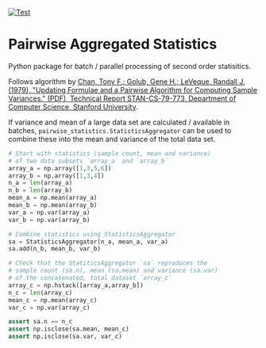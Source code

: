 [![Test](https://github.com/himbeles/pairwise-statistics/actions/workflows/python-package.yml/badge.svg)](https://github.com/himbeles/pairwise-statistics/actions/workflows/python-package.yml)

# Pairwise Aggregated Statistics

Python package for batch / parallel processing of second order statisitics.

Follows algorithm by [Chan, Tony F.; Golub, Gene H.; LeVeque, Randall J. (1979), "Updating Formulae and a Pairwise Algorithm for Computing Sample Variances." (PDF), Technical Report STAN-CS-79-773, Department of Computer Science, Stanford University](http://i.stanford.edu/pub/cstr/reports/cs/tr/79/773/CS-TR-79-773.pdf).

If variance and mean of a large data set are calculated / available in batches,
`pairwise_statistics.StatisticsAggregator` can be used to combine these into the mean and variance of the total data set.

```python
# Start with statistics (sample count, mean and variance)
# of two data subsets `array_a` and `array_b`
array_a = np.array([1,3,5,6])
array_b = np.array([1,3,4])
n_a = len(array_a)
n_b = len(array_b)
mean_a = np.mean(array_a)
mean_b = np.mean(array_b)
var_a = np.var(array_a)
var_b = np.var(array_b)

# Combine statistics using StatisticsAggregator
sa = StatisticsAggregator(n_a, mean_a, var_a)
sa.add(n_b, mean_b, var_b)

# Check that the StatiticsAggregator `sa` reproduces the
# sample count (sa.n), mean (sa.mean) and variance (sa.var)
# of the concatenated, total dataset `array_c`
array_c = np.hstack([array_a,array_b])
n_c = len(array_c)
mean_c = np.mean(array_c)
var_c = np.var(array_c)

assert sa.n == n_c
assert np.isclose(sa.mean, mean_c)
assert np.isclose(sa.var, var_c)
```

